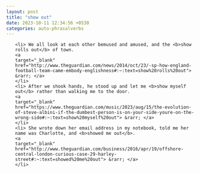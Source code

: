 ```yaml
---
layout: post
title: "show out"
date: 2023-10-11 12:34:56 +0530
categories: auto-phrasalverbs
---
```

<ol>

    <li> We all look at each other bemused and amused, and the <b>show rolls out</b> of town.
    <a 
    target="_blank" 
    href="http://www.theguardian.com/news/2014/oct/23/-sp-how-england-football-team-came-embody-englishness#:~:text=show%20rolls%20out"> &rarr; </a>
    </li>
    <li> After we shook hands, he stood up and let me <b>show myself out</b> rather than walking me to the door.
    <a 
    target="_blank" 
    href="https://www.theguardian.com/music/2023/aug/15/the-evolution-of-steve-albini-if-the-dumbest-person-is-on-your-side-youre-on-the-wrong-side#:~:text=show%20myself%20out"> &rarr; </a>
    </li>
    <li> She wrote down her email address in my notebook, told me her name was Charlotte, and <b>showed me out</b>.
    <a 
    target="_blank" 
    href="http://www.theguardian.com/business/2016/apr/19/offshore-central-london-curious-case-29-harley-street#:~:text=showed%20me%20out"> &rarr; </a>
    </li>